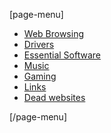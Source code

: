 [page-menu]

- [Web Browsing](/windows3x/webbrowsing)
- [Drivers](/windows3x/drivers)
- [Essential Software](/windows3x/essentialsoftware)
- [Music](/windows3x/music)
- [Gaming](/windows3x/gaming)
- [Links](/windows3x/links)
- [Dead websites](/windows3x/deadwebsites)

[/page-menu]